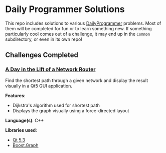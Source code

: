 Daily Programmer Solutions
==========================

This repo includes solutions to various [DailyProgrammer][dp_subreddit]
problems.  Most of them will be completed for fun or to learn something new. 
If something particularly cool comes out of a challenge, it may end up in the
`Common` subdirectory, or even in its own repo!


Challenges Completed
--------------------

### [A Day in the Lift of a Network Router][dp166bh]

Find the shortest path through a given network and display the result visually
in a Qt5 GUI application.

**Features**:

*   Dijkstra's algorithm used for shortest path
*   Displays the graph visually using a force-directed layout

**Language(s)**: C++

**Libraries used**:

*   [Qt 5.3][qt_proj]
*   [Boost.Graph][boost_graph]



[dp_subreddit]: http://www.reddit.com/r/dailyprogrammer/
[qt_proj]:      http://qt-project.org/
[boost_graph]:  http://www.boost.org/libs/graph/doc/

[dp166bh]:      http://www.reddit.com/r/dailyprogrammer/comments/287jxh/6152014_challenge_166b_hard_a_day_in_the_life_of/
